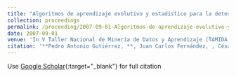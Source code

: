 ```yaml
---
title: "Algoritmos de aprendizaje evolutivo y estadístico para la determinación de mapas de malas hierbas utilizando técnicas de teledetección"
collection: proceedings
permalink: /proceeding/2007-09-01-Algoritmos-de-aprendizaje-evolutivo-y-estadistico-para-la-determinacion-de-mapas-de-malas-hierbas-utilizando-tecnicas-de-teledeteccion
date: 2007-09-01
venue: 'In V Taller Nacional de Minería de Datos y Aprendizaje (TAMIDA 2007)'
citation: '**Pedro Antonio Gutiérrez, **, Juan Carlos Fernández, , César Hervás-Martínez, &quot;Algoritmos de aprendizaje evolutivo y estadístico para la determinación de mapas de malas hierbas utilizando técnicas de teledetección.&quot; In V Taller Nacional de Minería de Datos y Aprendizaje (TAMIDA 2007), 2007, Zaragoza, España, pp.239--246.'
---
```

Use [Google Scholar](https://scholar.google.com/scholar?q=Algoritmos+de+aprendizaje+evolutivo+y+estadistico+para+la+determinacion+de+mapas+de+malas+hierbas+utilizando+tecnicas+de+teledeteccion){:target="_blank"} for full citation